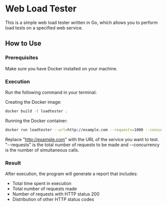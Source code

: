 # Web Load Tester

This is a simple web load tester written in Go, which allows you to perform load tests on a specified web service.

## How to Use

### Prerequisites

Make sure you have Docker installed on your machine.

### Execution

Run the following command in your terminal:

Creating the Docker image:

```bash
docker build -t loadtester .        
```

Running the Docker container:
```bash
docker run loadtester --url=http://example.com --requests=1000 --concurrency=10
```


Replace "http://example.com" with the URL of the service you want to test. 
"--requests" is the total number of requests to be made and --concurrency is the number of simultaneous calls.

### Result
After execution, the program will generate a report that includes:

- Total time spent in execution
- Total number of requests made
- Number of requests with HTTP status 200
- Distribution of other HTTP status codes
